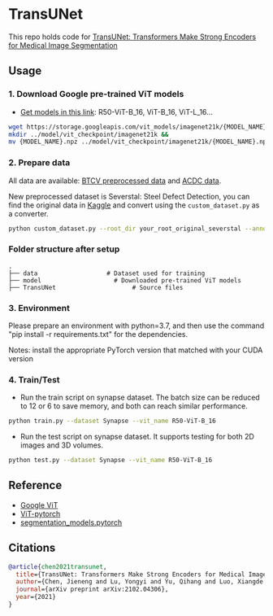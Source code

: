 # TransUNet
This repo holds code for [TransUNet: Transformers Make Strong Encoders for Medical Image Segmentation](https://arxiv.org/pdf/2102.04306.pdf)

## Usage

### 1. Download Google pre-trained ViT models
* [Get models in this link](https://console.cloud.google.com/storage/vit_models/): R50-ViT-B_16, ViT-B_16, ViT-L_16...
```bash
wget https://storage.googleapis.com/vit_models/imagenet21k/{MODEL_NAME}.npz &&
mkdir ../model/vit_checkpoint/imagenet21k &&
mv {MODEL_NAME}.npz ../model/vit_checkpoint/imagenet21k/{MODEL_NAME}.npz
```

### 2. Prepare data

All data are available: [BTCV preprocessed data](https://drive.google.com/drive/folders/1ACJEoTp-uqfFJ73qS3eUObQh52nGuzCd?usp=sharing) and [ACDC data](https://drive.google.com/drive/folders/1KQcrci7aKsYZi1hQoZ3T3QUtcy7b--n4?usp=drive_link).

New preprocessed dataset is Severstal: Steel Defect Detection, you can find the original data in [Kaggle](https://www.kaggle.com/c/severstal-steel-defect-detection#) and convert using the `custom_dataset.py` as a converter.
```bash
python custom_dataset.py --root_dir your_root_original_severstal --annotation_file path_to_train.csv --output_dir output_preprocessed_data
```
### Folder structure after setup

    .
    ├── data                   # Dataset used for training
    ├── model                    # Downloaded pre-trained ViT models
    ├── TransUNet                     # Source files 

### 3. Environment

Please prepare an environment with python=3.7, and then use the command "pip install -r requirements.txt" for the dependencies.

Notes: install the appropriate PyTorch version that matched with your CUDA version

### 4. Train/Test

- Run the train script on synapse dataset. The batch size can be reduced to 12 or 6 to save memory, and both can reach similar performance.

```bash
python train.py --dataset Synapse --vit_name R50-ViT-B_16
```

- Run the test script on synapse dataset. It supports testing for both 2D images and 3D volumes.

```bash
python test.py --dataset Synapse --vit_name R50-ViT-B_16
```

## Reference
* [Google ViT](https://github.com/google-research/vision_transformer)
* [ViT-pytorch](https://github.com/jeonsworld/ViT-pytorch)
* [segmentation_models.pytorch](https://github.com/qubvel/segmentation_models.pytorch)

## Citations

```bibtex
@article{chen2021transunet,
  title={TransUNet: Transformers Make Strong Encoders for Medical Image Segmentation},
  author={Chen, Jieneng and Lu, Yongyi and Yu, Qihang and Luo, Xiangde and Adeli, Ehsan and Wang, Yan and Lu, Le and Yuille, Alan L., and Zhou, Yuyin},
  journal={arXiv preprint arXiv:2102.04306},
  year={2021}
}
```

